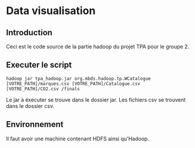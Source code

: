 # Data visualisation
## Introduction
Ceci est le code source de la partie hadoop du projet TPA pour le groupe 2.

## Executer le script
 ``` hadoop jar tpa_hadoop.jar org.mbds.hadoop.tp.WCatalogue [VOTRE_PATH]/marques.csv [VOTRE_PATH]/Catalogue.csv [VOTRE_PATH]/CO2.csv /finals  ```

 Le jar à éxecuter se trouve dans le dossier jar.
 Les fichiers csv se trouvent dans le dossier csv.
 
## Environnement
Il faut avoir une machine contenant HDFS ainsi qu'Hadoop.


